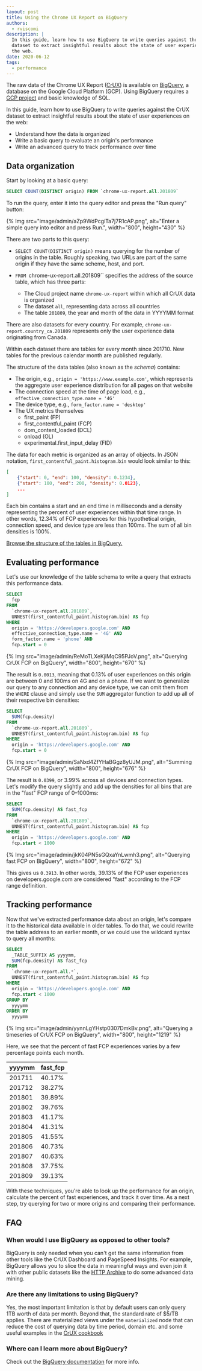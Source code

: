 ```yaml
---
layout: post
title: Using the Chrome UX Report on BigQuery
authors:
  - rviscomi
description: |
  In this guide, learn how to use BigQuery to write queries against the CrUX
  dataset to extract insightful results about the state of user experiences on
  the web.
date: 2020-06-12
tags:
  - performance
---
```


The raw data of the Chrome UX Report
([CrUX](https://developers.google.com/web/tools/chrome-user-experience-report/))
is available on
[BigQuery](https://console.cloud.google.com/bigquery?p=chrome-ux-report), a
database on the Google Cloud Platform (GCP). Using BigQuery requires a
[GCP project](https://developers.google.com/web/tools/chrome-user-experience-report/getting-started#getting-started)
and basic knowledge of SQL.

In this guide, learn how to use BigQuery to write queries against the CrUX
dataset to extract insightful results about the state of user experiences on
the web:

- Understand how the data is organized
- Write a basic query to evaluate an origin's performance
- Write an advanced query to track performance over time

## Data organization

Start by looking at a basic query:

```sql
SELECT COUNT(DISTINCT origin) FROM `chrome-ux-report.all.201809`
```

To run the query, enter it into the query editor and press the
"Run query" button:

{% Img src="image/admin/aZp9WdPcgiTa7j7R1cAP.png", alt="Enter a simple query into editor and press Run.", width="800", height="430" %}

There are two parts to this query:

- `SELECT COUNT(DISTINCT origin)` means querying for the number of origins in
the table. Roughly speaking, two URLs are part of the same origin if they have
the same scheme, host, and port.

- `FROM `chrome-ux-report.all.201809`` specifies the address of the source
table, which has three parts:
  - The Cloud project name `chrome-ux-report` within which all CrUX data is organized
  - The dataset `all`, representing data across all countries
  - The table `201809`, the year and month of the data in YYYYMM format

There are also datasets for every country. For example,
`chrome-ux-report.country_ca.201809` represents only the user experience data
originating from Canada.

Within each dataset there are tables for every month since 201710. New tables
for the previous calendar month are published regularly.

The structure of the data tables (also known as the _schema_) contains:

- The origin, e.g., `origin = 'https://www.example.com'`, which represents the
aggregate user experience distribution for all pages on that website
- The connection speed at the time of page load, e.g.,
`effective_connection_type.name = '4G'`
- The device type, e.g., `form_factor.name = 'desktop'`
- The UX metrics themselves
  - first_paint (FP)
  - first_contentful_paint (FCP)
  - dom_content_loaded (DCL)
  - onload (OL)
  - experimental.first_input_delay (FID)

The data for each metric is organized as an array of objects. In JSON notation,
`first_contentful_paint.histogram.bin` would look similar to this:

```json
[
	{"start": 0, "end": 100, "density": 0.1234},
	{"start": 100, "end": 200, "density": 0.0123},
	...
]
```

Each bin contains a start and an end time in milliseconds and a density
representing the percent of user experiences within that time range. In other
words, 12.34% of FCP experiences for this hypothetical origin, connection speed,
and device type are less than 100ms. The sum of all bin densities is 100%.

[Browse the structure of the tables in BigQuery.](https://bigquery.cloud.google.com/table/chrome-ux-report:all.201809?tab=preview)

## Evaluating performance

Let's use our knowledge of the table schema to write a query that extracts this
performance data.

```sql
SELECT
  fcp
FROM
  `chrome-ux-report.all.201809`,
  UNNEST(first_contentful_paint.histogram.bin) AS fcp
WHERE
  origin = 'https://developers.google.com' AND
  effective_connection_type.name = '4G' AND
  form_factor.name = 'phone' AND
  fcp.start = 0
```

{% Img src="image/admin/ReMoTLXeKjiMqC95PJoV.png", alt="Querying CrUX FCP on BigQuery", width="800", height="670" %}

The result is `0.0013`, meaning that 0.13% of user experiences on this origin
are between 0 and 100ms on 4G and on a phone. If we want to generalize our
query to any connection and any device type, we can omit them from the `WHERE`
clause and simply use the `SUM` aggregator function to add up all of their
respective bin densities:

```sql
SELECT
  SUM(fcp.density)
FROM
  `chrome-ux-report.all.201809`,
  UNNEST(first_contentful_paint.histogram.bin) AS fcp
WHERE
  origin = 'https://developers.google.com' AND
  fcp.start = 0
```

{% Img src="image/admin/SaNxd4ZfYHaBGgz8yUJM.png", alt="Summing CrUX FCP on BigQuery", width="800", height="676" %}

The result is `0.0399`, or 3.99% across all devices and connection types.
Let's modify the query slightly and add up the densities for all bins that are
in the "fast" FCP range of 0–1000ms:

```sql
SELECT
  SUM(fcp.density) AS fast_fcp
FROM
  `chrome-ux-report.all.201809`,
  UNNEST(first_contentful_paint.histogram.bin) AS fcp
WHERE
  origin = 'https://developers.google.com' AND
  fcp.start < 1000
```

{% Img src="image/admin/jkK04PN5sGQxaYnLwmh3.png", alt="Querying fast FCP on BigQuery", width="800", height="672" %}

This gives us `0.3913`. In other words, 39.13% of the FCP user experiences on
developers.google.com are considered "fast" according to the FCP range
definition.

## Tracking performance

Now that we've extracted performance data about an origin, let's compare it to
the historical data available in older tables. To do that, we could rewrite the
table address to an earlier month, or we could use the wildcard syntax to query
all months:

```sql
SELECT
  _TABLE_SUFFIX AS yyyymm,
  SUM(fcp.density) AS fast_fcp
FROM
  `chrome-ux-report.all.*`,
  UNNEST(first_contentful_paint.histogram.bin) AS fcp
WHERE
  origin = 'https://developers.google.com' AND
  fcp.start < 1000
GROUP BY
  yyyymm
ORDER BY
  yyyymm
```

{% Img src="image/admin/yynnLgYHstp0307DmkBv.png", alt="Querying a timeseries of CrUX FCP on BigQuery", width="800", height="1219" %}

Here, we see that the percent of fast FCP experiences varies by a few percentage
points each month.

yyyymm | fast_fcp
-- | --
201711 | 40.17%
201712 | 38.27%
201801 | 39.89%
201802 | 39.76%
201803 | 41.17%
201804 | 41.31%
201805 | 41.55%
201806 | 40.73%
201807 | 40.63%
201808 | 37.75%
201809 | 39.13%

With these techniques, you're able to look up the performance for an origin,
calculate the percent of fast experiences, and track it over time.
As a next step, try querying for two or more origins and comparing their
performance.

## FAQ

### When would I use BigQuery as opposed to other tools?

BigQuery is only needed when you can't get the same information from other tools
like the CrUX Dashboard and PageSpeed Insights. For example, BigQuery allows you
to slice the data in meaningful ways and even join it with other public datasets
like the [HTTP Archive](https://httparchive.org/) to do some advanced data
mining.

### Are there any limitations to using BigQuery?

Yes, the most important limitation is that by default users can only query 1TB
worth of data per month. Beyond that, the standard rate of $5/TB applies.  There are materialized views under the `materialized` node that can reduce the cost of querying data by time period, domain etc. and some useful examples in the [CrUX cookbook](https://github.com/GoogleChrome/CrUX/tree/main/sql)

### Where can I learn more about BigQuery?

Check out the [BigQuery documentation](https://cloud.google.com/bigquery/) for
more info.
